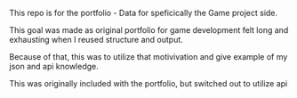 This repo is for the portfolio - Data for speficically the Game project side. 

This goal was made as original portfolio for game development felt long and exhausting when I reused structure and output.

Because of that, this was to utilize that motivivation and give example of my json and api knowledge.

This was originally included with the portfolio, but switched out to utilize api